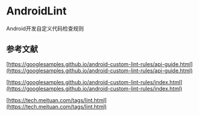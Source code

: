 # AndroidLint
Android开发自定义代码检查规则

## 参考文献

[https://googlesamples.github.io/android-custom-lint-rules/api-guide.html](https://googlesamples.github.io/android-custom-lint-rules/api-guide.html)

[https://googlesamples.github.io/android-custom-lint-rules/index.html](https://googlesamples.github.io/android-custom-lint-rules/index.html)

[https://tech.meituan.com/tags/lint.html](https://tech.meituan.com/tags/lint.html)
